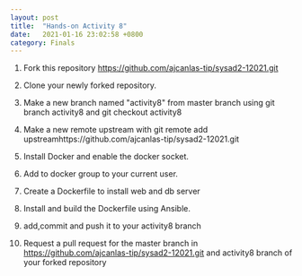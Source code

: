 ```yaml
---
layout: post
title:  "Hands-on Activity 8"
date:   2021-01-16 23:02:58 +0800
category: Finals
---
```

1. Fork this repository https://github.com/ajcanlas-tip/sysad2-12021.git

2. Clone your newly forked repository. 

3. Make a new branch named "activity8" from master branch using git branch activity8 and git checkout activity8

4. Make a new remote upstream with git remote add upstreamhttps://github.com/ajcanlas-tip/sysad2-12021.git

5. Install Docker and enable the docker socket.

6. Add to docker group to your current user.

7. Create a Dockerfile to install web and db server

8. Install and build the Dockerfile using Ansible.

9. add,commit and push it to your activity8 branch

10.  Request a pull request for the master branch in https://github.com/ajcanlas-tip/sysad2-12021.git  and activity8 branch of your forked repository